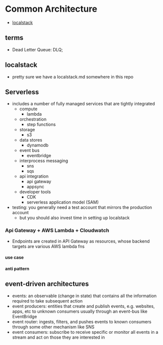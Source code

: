 # Common Architecture

- [localstack](https://github.com/localstack/localstack)

## terms

- Dead Letter Queue: DLQ;

## localstack

- pretty sure we have a localstack.md somewhere in this repo

## Serverless

- includes a number of fully managed services that are tightly integrated
  - compute
    - lambda
  - orchestration
    - step functions
  - storage
    - s3
  - data stores
    - dynamodb
  - event bus
    - eventbridge
  - interprocess messaging
    - sns
    - sqs
  - api integration
    - api gateway
    - appsync
  - developer tools
    - CDK
    - serverless application model (SAM)
- testing: you generally need a test account that mirrors the production account
  - but you should also invest time in setting up localstack

### Api Gateway + AWS Lambda + Cloudwatch

- Endpoints are created in API Gateway as resources, whose backend targets are various AWS lambda fns

#### use case

#### anti pattern

## event-driven architectures

- events: an observable (change in state) that contains all the information required to take subsequent action
- event producers: entities that create and publish events, e.g. websites, apps, etc to unknown consumers usually through an event-bus like EventBridge
- event router: ingests, filters, and pushes events to known consumers through some other mechanism like SNS
- event consumers: subscribe to receive specific or monitor all events in a stream and act on those they are interested in
